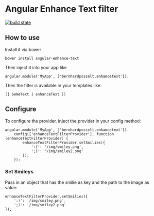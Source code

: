 # Angular Enhance Text filter

[![build state](https://travis-ci.org/Raydiation/angular-enhance-text.png)](https://travis-ci.org/Raydiation/angular-enhance-text)

## How to use

Install it via bower
    
    bower install angular-enhance-text

Then inject it into your app like

    angular.module('MyApp', ['bernhardposselt.enhancetext']);

Then the filter is available in your templates like:

    {{ SomeText | enhanceText }}


## Configure

To configure the provider, inject the provider in your config method:

    angular.module('MyApp', ['bernhardposselt.enhancetext']).
        config(['enhanceTextFilterProvider'], function (enhanceTextFilterProvider) {
            enhanceTextFilterProvider.setSmilies({
                ':)': '/img/smiley.png',
                ';)': '/img/smiley2.png'
            });
        });


### Set Smileys

Pass in an object that has the smilie as key and the path to the image as value:

    enhanceTextFilterProvider.setSmilies({
        ':)': '/img/smiley.png',
        ';)': '/img/smiley2.png'
    });